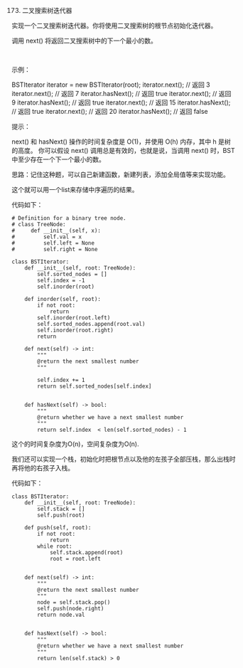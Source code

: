 173. 二叉搜索树迭代器


实现一个二叉搜索树迭代器。你将使用二叉搜索树的根节点初始化迭代器。

调用 next() 将返回二叉搜索树中的下一个最小的数。

 

示例：



BSTIterator iterator = new BSTIterator(root);
iterator.next();    // 返回 3
iterator.next();    // 返回 7
iterator.hasNext(); // 返回 true
iterator.next();    // 返回 9
iterator.hasNext(); // 返回 true
iterator.next();    // 返回 15
iterator.hasNext(); // 返回 true
iterator.next();    // 返回 20
iterator.hasNext(); // 返回 false
 

提示：

next() 和 hasNext() 操作的时间复杂度是 O(1)，并使用 O(h) 内存，其中 h 是树的高度。
你可以假设 next() 调用总是有效的，也就是说，当调用 next() 时，BST 中至少存在一个下一个最小的数。


思路：记住这种题，可以自己新建函数，新建列表，添加全局值等来实现功能。

这个就可以用一个list来存储中序遍历的结果。

代码如下：
```
# Definition for a binary tree node.
# class TreeNode:
#     def __init__(self, x):
#         self.val = x
#         self.left = None
#         self.right = None

class BSTIterator:
    def __init__(self, root: TreeNode):
        self.sorted_nodes = []
        self.index = -1
        self.inorder(root)

    def inorder(self, root):
        if not root:
            return
        self.inorder(root.left)
        self.sorted_nodes.append(root.val)
        self.inorder(root.right)
        return

    def next(self) -> int:
        """
        @return the next smallest number
        """

        self.index += 1
        return self.sorted_nodes[self.index]
        

    def hasNext(self) -> bool:
        """
        @return whether we have a next smallest number
        """
        return self.index  < len(self.sorted_nodes) - 1

```


这个的时间复杂度为O(n)，空间复杂度为O(n).

我们还可以实现一个栈，初始化时把根节点以及他的左孩子全部压栈，那么出栈时再将他的右孩子入栈。


代码如下：
```
class BSTIterator:
    def __init__(self, root: TreeNode):
        self.stack = []
        self.push(root)
    
    def push(self, root):
        if not root:
            return
        while root:
            self.stack.append(root)
            root = root.left


    def next(self) -> int:
        """
        @return the next smallest number
        """
        node = self.stack.pop()
        self.push(node.right)
        return node.val

    
    def hasNext(self) -> bool:
        """
        @return whether we have a next smallest number
        """
        return len(self.stack) > 0

```